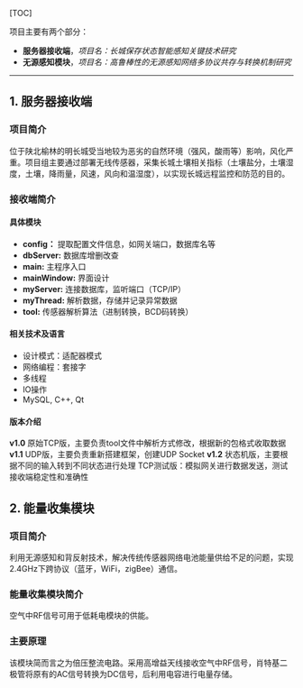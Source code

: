 ﻿

[TOC]

项目主要有两个部分：

* **服务器接收端**，*项目名：长城保存状态智能感知关键技术研究*
* **无源感知模块**，*项目名：高鲁棒性的无源感知网络多协议共存与转换机制研究*

---
## 1. 服务器接收端

### 项目简介

位于陕北榆林的明长城受当地较为恶劣的自然环境（强风，酸雨等）影响，风化严重。项目组主要通过部署无线传感器，采集长城土壤相关指标（土壤盐分，土壤湿度，土壤，降雨量，风速，风向和温湿度），以实现长城远程监控和防范的目的。


### 接收端简介

#### 具体模块
* **config：** 提取配置文件信息，如网关端口，数据库名等
* **dbServer:** 数据库增删改查
* **main:** 主程序入口
* **mainWindow:** 界面设计
* **myServer:** 连接数据库，监听端口（TCP/IP）
* **myThread:** 解析数据，存储并记录异常数据
* **tool:** 传感器解析算法（进制转换，BCD码转换）

#### 相关技术及语言
* 设计模式：适配器模式
* 网络编程：套接字
* 多线程
* IO操作
* MySQL, C++, Qt

#### 版本介绍
**v1.0** 原始TCP版，主要负责tool文件中解析方式修改，根据新的包格式收取数据
**v1.1** UDP版，主要负责重新搭建框架，创建UDP Socket 
**v1.2** 状态机版，主要根据不同的输入转到不同状态进行处理
TCP测试版：模拟网关进行数据发送，测试接收端稳定性和准确性

## 2. 能量收集模块
### 项目简介

利用无源感知和背反射技术，解决传统传感器网络电池能量供给不足的问题，实现2.4GHz下跨协议（蓝牙，WiFi，zigBee）通信。

### 能量收集模块简介

空气中RF信号可用于低耗电模块的供能。

### 主要原理

该模块简而言之为倍压整流电路。采用高增益天线接收空气中RF信号，肖特基二极管将原有的AC信号转换为DC信号，后利用电容进行电量存储。


